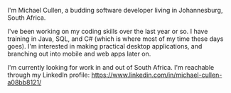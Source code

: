 I'm Michael Cullen, a budding software developer living in Johannesburg, South Africa. 

I've been working on my coding skills over the last year or so. I have training in Java, SQL,
and C# (which is where most of my time these days goes).
I'm interested in making practical desktop applications, and branching out into mobile and web apps later on.

I'm currently looking for work in and out of South Africa.
I'm reachable through my LinkedIn profile: https://www.linkedin.com/in/michael-cullen-a08bb8121/

<!---
CookieWookiee321/CookieWookiee321 is a ✨ special ✨ repository because its `README.md` (this file) appears on your GitHub profile.
You can click the Preview link to take a look at your changes.
--->
